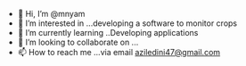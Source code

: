- 👋 Hi, I’m @mnyam
- 👀 I’m interested in ...developing a software to monitor crops
- 🌱 I’m currently learning ..Developing applications
- 💞️ I’m looking to collaborate on ...
- 📫 How to reach me ...via email aziledini47@gmail.com

<!---
mnyam/mnyam is a ✨ special ✨ repository because its `README.md` (this file) appears on your GitHub profile.
You can click the Preview link to take a look at your changes.
--->

